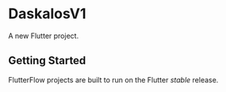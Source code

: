 # DaskalosV1

A new Flutter project.

## Getting Started

FlutterFlow projects are built to run on the Flutter _stable_ release.

